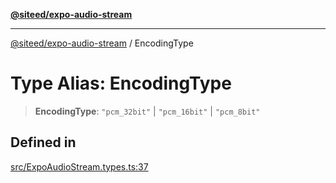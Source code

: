 [**@siteed/expo-audio-stream**](../README.md)

***

[@siteed/expo-audio-stream](../README.md) / EncodingType

# Type Alias: EncodingType

> **EncodingType**: `"pcm_32bit"` \| `"pcm_16bit"` \| `"pcm_8bit"`

## Defined in

[src/ExpoAudioStream.types.ts:37](https://github.com/deeeed/expo-audio-stream/blob/835d9e911edef71820c197532ad33e3c0a97d131/packages/expo-audio-stream/src/ExpoAudioStream.types.ts#L37)
